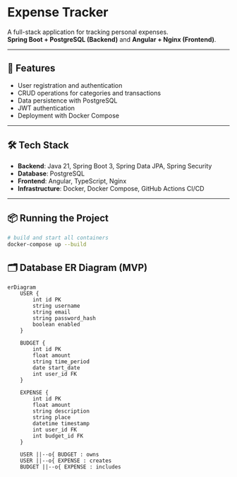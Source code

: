 # Expense Tracker

A full-stack application for tracking personal expenses.  
**Spring Boot + PostgreSQL (Backend)** and **Angular + Nginx (Frontend)**.

---

## 🚀 Features
- User registration and authentication
- CRUD operations for categories and transactions
- Data persistence with PostgreSQL
- JWT authentication
- Deployment with Docker Compose

---

## 🛠️ Tech Stack
- **Backend**: Java 21, Spring Boot 3, Spring Data JPA, Spring Security
- **Database**: PostgreSQL
- **Frontend**: Angular, TypeScript, Nginx
- **Infrastructure**: Docker, Docker Compose, GitHub Actions CI/CD

---

## 📦 Running the Project

```bash
# build and start all containers
docker-compose up --build
```
## 🗂️ Database ER Diagram (MVP)

```mermaid
erDiagram
    USER {
        int id PK
        string username
        string email
        string password_hash
        boolean enabled
    }

    BUDGET {
        int id PK
        float amount
        string time_period
        date start_date
        int user_id FK
    }

    EXPENSE {
        int id PK
        float amount
        string description
        string place
        datetime timestamp
        int user_id FK
        int budget_id FK
    }

    USER ||--o{ BUDGET : owns
    USER ||--o{ EXPENSE : creates
    BUDGET ||--o{ EXPENSE : includes
```


